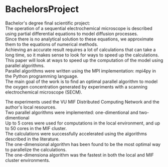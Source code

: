 # BachelorsProject  
Bachelor's degree final scientific project:  
The operation of a sequential electrochemical microscope is described using partial differential equations to model diffusion processes.   
Since there is no analytical solution to these equations, we approximate them to the equations of numerical methods.  
Achieving an accurate result requires a lot of calculations that can take a long time, so it makes sense to look for ways to speed up the  calculations.
This paper will look at ways to speed up the computation of the model using parallel algorithms.  
Parallel algorithms were written using the MPI implementation: mpi4py in the Python programming language.  
The main goal of the work is to find an optimal parallel algorithm to model the oxygen concentration generated by experiments with a scanning electrochemical microscope (SECM).  


The experiments used the VU MIF Distributed Computing Network and the author's local resources.  
Two parallel algorithms were implemented: one-dimentional and two-dimentional  
Up to 5 cores were used for computations in the local environment, and up to 50 cores in the MIF cluster.  
The calculations were successfully accelerated using the algorithms described in the literature.  
The one-dimensional algorithm has been found to be the most optimal way to parallelize the calculations.  
The one-dimensiona algorithm was the fastest in both the local and MIF cluster environments.  

